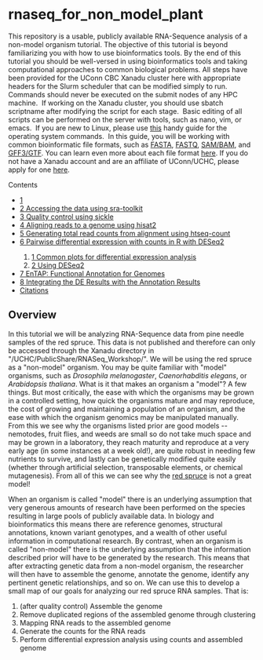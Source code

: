 # rnaseq_for_non_model_plant

This repository is a usable, publicly available RNA-Sequence analysis of a non-model organism tutorial. The objective of this tutorial is beyond familiarizing you with how to use bioinformatics tools. By the end of this tutorial you should be well-versed in using bioinformatics tools and taking computational approaches to common biological problems.
All steps have been provided for the UConn CBC Xanadu cluster here with appropriate headers for the Slurm scheduler that can be modified simply to run.  Commands should never be executed on the submit nodes of any HPC machine.  If working on the Xanadu cluster, you should use sbatch scriptname after modifying the script for each stage.  Basic editing of all scripts can be performed on the server with tools, such as nano, vim, or emacs.  If you are new to Linux, please use <a href="https://bioinformatics.uconn.edu/unix-basics/">this</a> handy guide for the operating system commands.  In this guide, you will be working with common bioinformatic file formats, such as <a href="https://en.wikipedia.org/wiki/FASTA_format">FASTA</a>, <a href="https://en.wikipedia.org/wiki/FASTQ_format">FASTQ</a>, <a href="https://en.wikipedia.org/wiki/SAM_(file_format)">SAM/BAM</a>, and <a href="https://en.wikipedia.org/wiki/General_feature_format">GFF3/GTF</a>. You can learn even more about each file format <a href="https://bioinformatics.uconn.edu/resources-and-events/tutorials/file-formats-tutorial/">here</a>. If you do not have a Xanadu account and are an affiliate of UConn/UCHC, please apply for one <a href="https://bioinformatics.uconn.edu/contact-us/">here</a>.
	
<div id="toc_container">
<p class="toc_title">Contents</p>
<ul class="toc_list">
  <li><a href="#First_Point_Header">1 </a></li>
<li><a href="#Second_Point_Header">2 Accessing the data using sra-toolkit</a></li>
<li><a href="#Third_Point_Header">3 Quality control using sickle</a></li>
<li><a href="#Fourth_Point_Header">4 Aligning reads to a genome using hisat2</a></li>
<li><a href="#Fifth_Point_Header">5 Generating total read counts from alignment using htseq-count</a></li>
<li><a href="#Sixth_Point_Header">6 Pairwise differential expression with counts in R with DESeq2</a></li>
	<ol><li><a href="#types_of_plots">1 Common plots for differential expression analysis</a></li>
		<li><a href="#using_deseq2">2 Using DESeq2</a></li></ol>
<li><a href="#EnTAP">7 EnTAP: Functional Annotation for Genomes</a></li>
 <li><a href="#Integration">8 Integrating the DE Results with the Annotation Results</a></li>
<li><a href="#Citation">Citations</a></li>
</ul>
</div>

<h2 id="First_Point_Header">Overview</h2>

In this tutorial we will be analyzing RNA-Sequence data from pine needle samples of the red spruce. This data is not published and therefore can only be accessed through the Xanadu directory in "/UCHC/PublicShare/RNASeq_Workshop/". We will be using the red spruce as a "non-model" organism. You may be quite familiar with "model" organisms, such as <i>Drosophila melanogaster</i>, <i>Caenorhabditis elegans</i>, or <i>Arabidopsis thaliana</i>. What is it that makes an organism a "model"? A few things. But most critically, the ease with which the organisms may be grown in a controlled setting, how quick the organisms mature and may reproduce, the cost of growing and maintaining a population of an organism, and the ease with which the organism genomics may be manipulated manually. From this we see why the organisms listed prior are good models -- nemotodes, fruit flies, and weeds are small so do not take much space and may be grown in a laboratory, they reach maturity and reproduce at a very early age (in some instances at a week old!), are quite robust in needing few nutrients to survive, and lastly can be genetically modified quite easily (whether through artificial selection, transposable elements, or chemical mutagenesis). From all of this we can see why the <a href="https://en.wikipedia.org/wiki/Picea_rubens">red spruce</a> is not a great model! 

When an organism is called "model" there is an underlying assumption that very generous amounts of research have been performed on the species resulting in large pools of publicly available data. In biology and bioinformatics this means there are reference genomes, structural annotations, known variant genotypes, and a wealth of other useful information in computational research. By contrast, when an organism is called "non-model" there is the underlying assumption that the information described prior will have to be generated by the research. This means that after extracting genetic data from a non-model organism, the researcher will then have to assemble the genome, annotate the genome, identify any pertinent genetic relationships, and so on. We can use this to develop a small map of our goals for analyzing our red spruce RNA samples. That is:

1. (after quality control) Assemble the genome <br>
2. Remove duplicated regions of the assembled genome through clustering
3. Mapping RNA reads to the assembled genome
4. Generate the counts for the RNA reads
5. Perform differential expression analysis using counts and assembled genome

